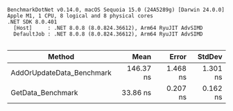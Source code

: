 ```

BenchmarkDotNet v0.14.0, macOS Sequoia 15.0 (24A5289g) [Darwin 24.0.0]
Apple M1, 1 CPU, 8 logical and 8 physical cores
.NET SDK 8.0.401
  [Host]     : .NET 8.0.8 (8.0.824.36612), Arm64 RyuJIT AdvSIMD
  DefaultJob : .NET 8.0.8 (8.0.824.36612), Arm64 RyuJIT AdvSIMD


```
| Method                    | Mean      | Error    | StdDev   |
|-------------------------- |----------:|---------:|---------:|
| AddOrUpdateData_Benchmark | 146.37 ns | 1.468 ns | 1.301 ns |
| GetData_Benchmark         |  33.86 ns | 0.207 ns | 0.162 ns |
